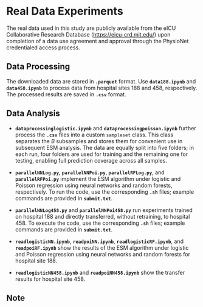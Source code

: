 # Real Data Experiments

The real data used in this study are publicly available from the eICU Collaborative Research Database (https://eicu-crd.mit.edu/) upon completion of a data use agreement and approval through the PhysioNet credentialed access process.


## Data Processing
The downloaded data are stored in **`.parquet`** format.  Use **`data188.ipynb`** and **`data458.ipynb`** to process data from hospital sites 188 and 458, respectively. The processed results are saved in **`.csv`** format.


## Data Analysis
- **`dataprocessinglogistic.ipynb`** and **`dataprocessingpoisson.ipynb`** further process the **`.csv`** files into a custom `sampleset` class.  This class separates the $B$ subsamples and stores them for convenient use in subsequent ESM analysis. The data are equally split into five folders; in each run, four folders are used for training and the remaining one for testing, enabling full prediction coverage across all samples.

- **`parallelNNLog.py`**, **`parallelNNPoi.py`**, **`parallelRFLog.py`**, and **`parallelRFPoi.py`** implement the ESM algorithm under logistic and Poisson regression using neural networks and random forests, respectively. To run the code, use the corresponding **`.sh`** files; example commands are provided in **`submit.txt`**.

- **`parallelNNLog458.py`** and **`parallelNNPoi458.py`** run experiments trained on hospital 188 and directly transferred, without retraining, to hospital 458. To execute the code, use the corresponding **`.sh`** files; example commands are provided in **`submit.txt`**.

- **`readlogisticNN.ipynb`**, **`readpoiNN.ipynb`**, **`readlogisticRF.ipynb`**, and **`readpoiRF.ipynb`** show the results of the ESM algorithm under logistic and Poisson regression using neural networks and random forests for hospital site 188.

- **`readlogisticNN458.ipynb`** and **`readpoiNN458.ipynb`** show the transfer results for hospital site 458.

## Note 

